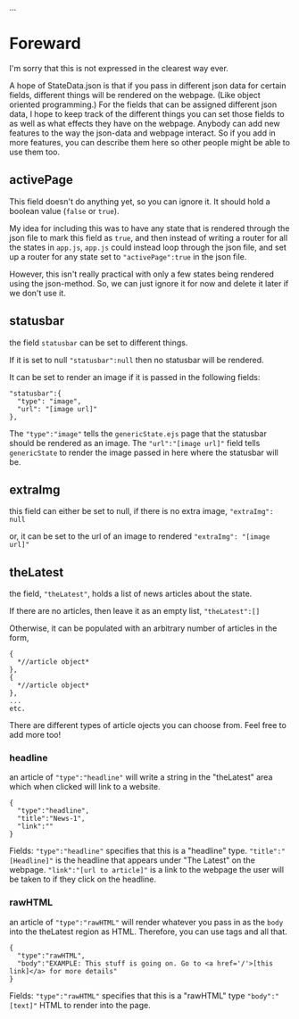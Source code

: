 ...

# Foreward
I'm sorry that this is not expressed in the clearest way ever.

A hope of StateData.json is that if you pass in different json data for certain fields, different things will be rendered on the webpage. (Like object oriented programming.)
For the fields that can be assigned different json data, I hope to keep track of the different things you can set those fields to as well as what effects they have on the webpage.
Anybody can add new features to the way the json-data and webpage interact. So if you add in more features, you can describe them here so other people might be able to use them too.

## activePage
This field doesn't do anything yet, so you can ignore it.
It should hold a boolean value (`false` or `true`).

My idea for including this was to have any state that is rendered through the json file to mark this field as `true`, and then instead of writing a router for all the states in `app.js`, `app.js` could instead loop through the json file, and set up a router for any state set to `"activePage":true` in the json file.

However, this isn't really practical with only a few states being rendered using the json-method. So, we can just ignore it for now and delete it later if we don't use it.

## statusbar
the field `statusbar` can be set to different things.

If it is set to null
`"statusbar":null`
then no statusbar will be rendered.

It can be set to render an image if it is passed in the following fields:
```
"statusbar":{
  "type": "image",
  "url": "[image url]"
},
```
The `"type":"image"` tells the `genericState.ejs` page that the statusbar should be rendered as an image.
The `"url":"[image url]"` field tells `genericState` to render the image passed in here where the statusbar will be.


## extraImg
this field can either be set to null, if there is no extra image,
`"extraImg": null`

or, it can be set to the url of an image to rendered
`"extraImg": "[image url]"`


## theLatest
the field, `"theLatest"`, holds a list of news articles about the state.

If there are no articles, then leave it as an empty list,
`"theLatest":[]`

Otherwise, it can be populated with an arbitrary number of articles in the form,
```
{
  *//article object*
},
{
  *//article object*
},
...
etc.
```
There are different types of article ojects you can choose from.
Feel free to add more too!

### headline
an article of `"type":"headline"` will write a string in the "theLatest" area which when clicked will link to a website.
```
{
  "type":"headline",
  "title":"News-1",
  "link":""
}
```
Fields:
`"type":"headline"` specifies that this is a "headline" type.
`"title":"[Headline]"` is the headline that appears under "The Latest" on the webpage.
`"link":"[url to article]"` is a link to the webpage the user will be taken to if they click on the headline.

### rawHTML
an article of `"type":"rawHTML"` will render whatever you pass in as the `body` into the theLatest region as HTML.
Therefore, you can use tags and all that.
```
{
  "type":"rawHTML",
  "body":"EXAMPLE: This stuff is going on. Go to <a href='/'>[this link]</a> for more details"
}
```
Fields:
`"type":"rawHTML"` specifies that this is a "rawHTML" type
`"body":"[text]"` HTML to render into the page.
